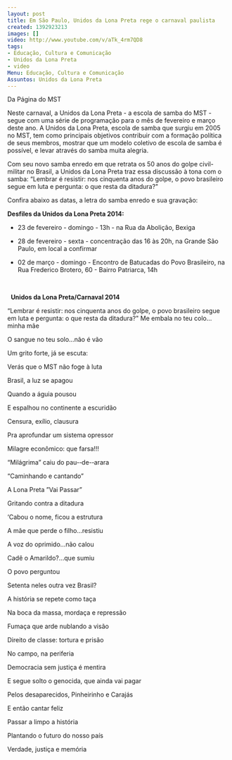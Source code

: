 ```yaml
---
layout: post
title: Em São Paulo, Unidos da Lona Preta rege o carnaval paulista
created: 1392923213
images: []
video: http://www.youtube.com/v/aTk_4rm7QD8
tags:
- Educação, Cultura e Comunicação
- Unidos da Lona Preta
- video
Menu: Educação, Cultura e Comunicação
Assuntos: Unidos da Lona Preta
---
```



Da Página do MST

Neste carnaval, a Unidos da Lona Preta - a escola de samba do MST - segue com uma série de programação para o mês de fevereiro e março deste ano.
A Unidos da Lona Preta, escola de samba que surgiu em 2005 no MST, tem como principais objetivos contribuir com a formação política de seus membros, mostrar que um modelo coletivo de escola de samba é possível, e levar através do samba muita alegria. 


Com seu novo samba enredo em que retrata os 50 anos do golpe civil-militar no Brasil, a Unidos da Lona Preta traz essa discussão à tona com o samba: “Lembrar é resistir: nos cinquenta anos do golpe, o povo brasileiro segue em luta e pergunta: o que resta da ditadura?"


Confira abaixo as datas, a letra do samba enredo e sua gravação: 



**Desfiles da Unidos da Lona Preta 2014:**


- 23 de fevereiro - domingo - 13h - na Rua da Abolição, Bexiga


- 28 de fevereiro - sexta - concentração das 16 às 20h, na Grande São Paulo, em local a confirmar
- 02 de março - domingo - Encontro de Batucadas do Povo Brasileiro, na Rua Frederico Brotero, 60 - Bairro Patriarca, 14h

 

 
**Unidos da Lona Preta/Carnaval 2014**



“Lembrar é resistir: nos cinquenta anos do golpe, o povo brasileiro segue em luta e pergunta: o que resta da ditadura?"
Me embala no teu colo…minha mãe

O sangue no teu solo…não é vão

Um grito forte, já se escuta:

Verás que o MST não foge à luta


Brasil, a luz se apagou

Quando a águia pousou

E espalhou no continente a escuridão

Censura, exílio, clausura

Pra aprofundar um sistema opressor

Milagre econômico: que farsa!!!

“Milágrima” caiu do pau-­‐de-­‐arara

“Caminhando e cantando”

A Lona Preta ”Vai Passar”

Gritando contra a ditadura

‘Cabou o nome, ficou a estrutura


A mãe que perde o filho…resistiu

A voz do oprimido…não calou

Cadê o Amarildo?…que sumiu

O povo perguntou


Setenta neles outra vez Brasil?

A história se repete como taça

Na boca da massa, mordaça e repressão

Fumaça que arde nublando a visão

Direito de classe: tortura e prisão

No campo, na periferia

Democracia sem justiça é mentira

E segue solto o genocida, que ainda vai pagar

Pelos desaparecidos, Pinheirinho e Carajás


E então cantar feliz

Passar a limpo a história

Plantando o futuro do nosso país

Verdade, justiça e memória
 

